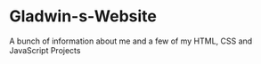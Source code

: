 # Gladwin-s-Website
A bunch of information about me and a few of my HTML, CSS and JavaScript Projects
